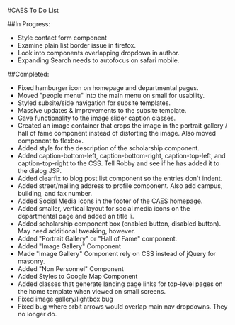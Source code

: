 #CAES To Do List

##In Progress:

- Style contact form component
- Examine plain list border issue in firefox.
- Look into components overlapping dropdown in author.
- Expanding Search needs to autofocus on safari mobile.

##Completed:

- Fixed hamburger icon on homepage and departmental pages.
- Moved "people menu" into the main menu on small for usability.
- Styled subsite/side navigation for subsite templates.
- Massive updates & improvements to the subsite template.
- Gave functionality to the image slider caption classes.
- Created an image container that crops the image in the portrait gallery / hall of fame component instead of distorting the image.  Also moved component to flexbox.
- Added style for the description of the scholarship component.
- Added caption-bottom-left, caption-bottom-right, caption-top-left, and caption-top-right to the CSS.  Tell Robby and see if he has added it to the dialog JSP.
- Added clearfix to blog post list component so the entries don't indent.
- Added street/mailing address to profile component.  Also add campus, building, and fax number.
- Added Social Media Icons in the footer of the CAES homepage.
- Added smaller, vertical layout for social media icons on the departmental page and added an title li.
- Added scholarship component box (enabled button, disabled button).  May need additional tweaking, however.
- Added "Portrait Gallery" or "Hall of Fame" component.
- Added "Image Gallery" Component
- Made "Image Gallery" Component rely on CSS instead of jQuery for masonry.
- Added "Non Personnel" Component
- Added Styles to Google Map Component
- Added classes that generate landing page links for top-level pages on the home template when viewed on small screens.
- Fixed image gallery/lightbox bug
- Fixed bug where orbit arrows would overlap main nav dropdowns.  They no longer do.
